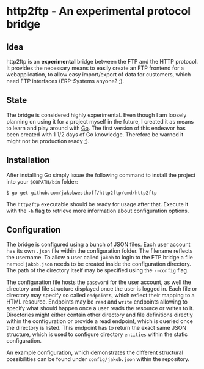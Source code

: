 # http2ftp - An experimental protocol bridge
## Idea
http2ftp is an **experimental** bridge between the FTP and the HTTP protocol. It provides the necessary means to easily create an FTP frontend for a webapplication, to allow easy import/export of data for customers, which need FTP interfaces (ERP-Systems anyone? ;).

## State
The bridge is considered highly experimental. Even though I am loosely planning on using it for a project myself in the future, I created it as means to learn and play around with [Go](http://golang.org). The first version of this endeavor has been created with 1 1/2 days of Go knowledge. Therefore be warned it might not be production ready ;).

## Installation
After installing Go simply issue the following command to install the project into your `$GOPATH/bin` folder:

```
$ go get github.com/jakobwesthoff/http2ftp/cmd/http2ftp
```

The `http2ftp` executable should be ready for usage after that. Execute it with the `-h` flag to retrieve more information about configuration options.

## Configuration
The bridge is configured using a bunch of JSON files. Each user account has its own `.json` file within the configuration folder. The filename reflects the username. To allow a user called `jakob` to login to the FTP bridge a file named `jakob.json` needs to be created inside the configuration directory. The path of the directory itself may be specified using the `--config` flag.

The configuration file hosts the `password` for the user account, as well the directory and file structure displayed once the user is logged in. Each file or directory may specify so called `endpoint`s, which reflect their mapping to a HTML resource. Endpoints may be `read` and `write` endpoints allowing to specify what should happen once a user reads the resource or writes to it. Directories might either contain other directory and file definitions directly within the configuration or provide a read endpoint, which is queried once the directory is listed. This endpoint has to return the exact same JSON structure, which is used to configure directory `entities` within the static configuration.

An example configuration, which demonstrates the different structural possibilities can be found under `config/jakob.json` within the repository.